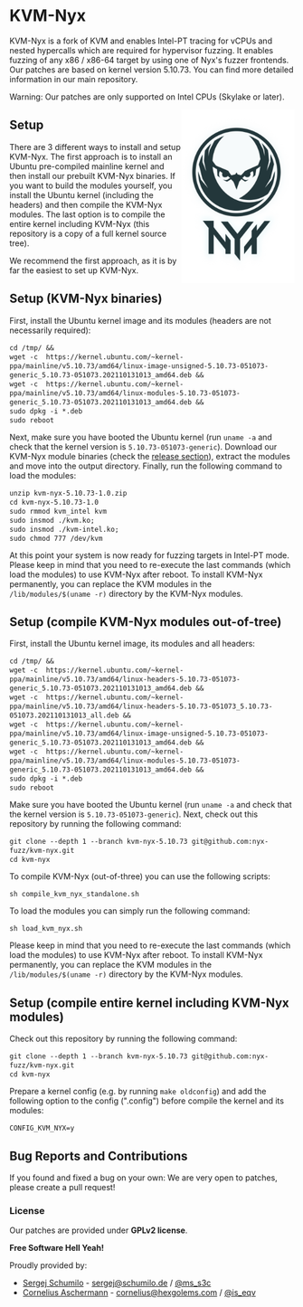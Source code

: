 # KVM-Nyx

KVM-Nyx is a fork of KVM and enables Intel-PT tracing for vCPUs and nested hypercalls which are required for hypervisor fuzzing. It enables fuzzing of any x86 / x86-64 target by using one of Nyx's fuzzer frontends. 
Our patches are based on kernel version 5.10.73. You can find more detailed information in our main repository.

Warning: Our patches are only supported on Intel CPUs (Skylake or later).

<p>
<img align="right" width="200"  src="logo.png">
</p>


## Setup 

There are 3 different ways to install and setup KVM-Nyx. The first approach is to install an Ubuntu pre-compiled mainline kernel and then install our prebuilt KVM-Nyx binaries. If you want to build the modules yourself, you install the Ubuntu kernel (including the headers) and then compile the KVM-Nyx modules. The last option is to compile the entire kernel including KVM-Nyx (this repository is a copy of a full kernel source tree).

We recommend the first approach, as it is by far the easiest to set up KVM-Nyx. 

## Setup (KVM-Nyx binaries)

First, install the Ubuntu kernel image and its modules (headers are not necessarily required):

```
cd /tmp/ &&
wget -c  https://kernel.ubuntu.com/~kernel-ppa/mainline/v5.10.73/amd64/linux-image-unsigned-5.10.73-051073-generic_5.10.73-051073.202110131013_amd64.deb &&
wget -c  https://kernel.ubuntu.com/~kernel-ppa/mainline/v5.10.73/amd64/linux-modules-5.10.73-051073-generic_5.10.73-051073.202110131013_amd64.deb &&
sudo dpkg -i *.deb
sudo reboot
```

Next, make sure you have booted the Ubuntu kernel (run `uname -a` and check that the kernel version is `5.10.73-051073-generic`). Download our KVM-Nyx module binaries (check the [release section](https://github.com/nyx-fuzz/KVM-Nyx/releases)), extract the modules and move into the output directory. Finally, run the following command to load the modules:

```
unzip kvm-nyx-5.10.73-1.0.zip
cd kvm-nyx-5.10.73-1.0
sudo rmmod kvm_intel kvm
sudo insmod ./kvm.ko;
sudo insmod ./kvm-intel.ko;
sudo chmod 777 /dev/kvm
```

At this point your system is now ready for fuzzing targets in Intel-PT mode. Please keep in mind that you need to re-execute the last commands (which load the modules) to use KVM-Nyx after reboot. To  install KVM-Nyx permanently, you can replace the KVM modules in the `/lib/modules/$(uname -r)` directory by the KVM-Nyx modules. 


## Setup (compile KVM-Nyx modules out-of-tree)

First, install the Ubuntu kernel image, its modules and all headers:

```
cd /tmp/ &&
wget -c  https://kernel.ubuntu.com/~kernel-ppa/mainline/v5.10.73/amd64/linux-headers-5.10.73-051073-generic_5.10.73-051073.202110131013_amd64.deb &&
wget -c  https://kernel.ubuntu.com/~kernel-ppa/mainline/v5.10.73/amd64/linux-headers-5.10.73-051073_5.10.73-051073.202110131013_all.deb &&
wget -c  https://kernel.ubuntu.com/~kernel-ppa/mainline/v5.10.73/amd64/linux-image-unsigned-5.10.73-051073-generic_5.10.73-051073.202110131013_amd64.deb &&
wget -c  https://kernel.ubuntu.com/~kernel-ppa/mainline/v5.10.73/amd64/linux-modules-5.10.73-051073-generic_5.10.73-051073.202110131013_amd64.deb &&
sudo dpkg -i *.deb
sudo reboot
```

Make sure you have booted the Ubuntu kernel (run `uname -a` and check that the kernel version is `5.10.73-051073-generic`). Next, check out this repository by running the following command:

```
git clone --depth 1 --branch kvm-nyx-5.10.73 git@github.com:nyx-fuzz/kvm-nyx.git
cd kvm-nyx
```

To compile KVM-Nyx (out-of-three) you can use the following scripts: 

```
sh compile_kvm_nyx_standalone.sh
```

To load the modules you can simply run the following command:

```
sh load_kvm_nyx.sh
```

Please keep in mind that you need to re-execute the last commands (which load the modules) to use KVM-Nyx after reboot. To  install KVM-Nyx permanently, you can replace the KVM modules in the `/lib/modules/$(uname -r)` directory by the KVM-Nyx modules. 

## Setup (compile entire kernel including KVM-Nyx modules)

Check out this repository by running the following command:

```
git clone --depth 1 --branch kvm-nyx-5.10.73 git@github.com:nyx-fuzz/kvm-nyx.git
cd kvm-nyx
```

Prepare a kernel config (e.g. by running `make oldconfig`) and add the following option to the config (".config") before compile the kernel and its modules: 

```
CONFIG_KVM_NYX=y
```

## Bug Reports and Contributions

If you found and fixed a bug on your own: We are very open to patches, please create a pull request!  

### License

Our patches are provided under **GPLv2 license**. 

**Free Software Hell Yeah!** 

Proudly provided by: 

* [Sergej Schumilo](http://schumilo.de) - sergej@schumilo.de / [@ms_s3c](https://twitter.com/ms_s3c)
* [Cornelius Aschermann](https://hexgolems.com) - cornelius@hexgolems.com / [@is_eqv](https://twitter.com/is_eqv)

